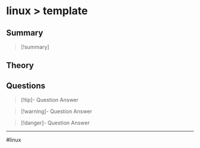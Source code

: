 # linux > template
## Summary
> [!summary]
## Theory
## Questions
> [!tip]- Question
> Answer

> [!warning]- Question
> Answer

> [!danger]- Question
> Answer




- - -
#linux